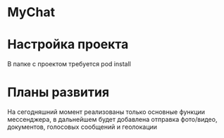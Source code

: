 # MyChat
# Настройка проекта
В папке с проектом требуется pod install

# Планы развития
На сегодняшний момент реализованы только основные функции мессенджера, в дальнейшем будет добавлена отправка фото/видео, документов, голосовых сообщений и геолокации
